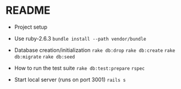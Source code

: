 # README

* Project setup
- Use ruby-2.6.3
`bundle install --path vendor/bundle`

* Database creation/initialization
`rake db:drop`
`rake db:create`
`rake db:migrate`
`rake db:seed`

* How to run the test suite
`rake db:test:prepare`
`rspec`

* Start local server (runs on port 3001)
`rails s`
